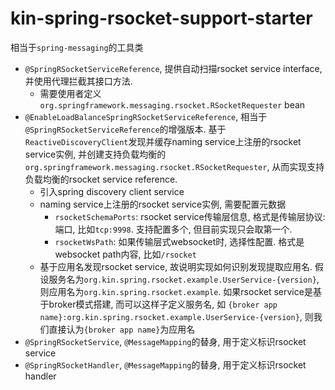 # kin-spring-rsocket-support-starter

相当于`spring-messaging`的工具类

* `@SpringRSocketServiceReference`, 提供自动扫描rsocket service interface, 并使用代理拦截其接口方法.
    * 需要使用者定义`org.springframework.messaging.rsocket.RSocketRequester` bean
* `@EnableLoadBalanceSpringRSocketServiceReference`, 相当于`@SpringRSocketServiceReference`的增强版本.
  基于`ReactiveDiscoveryClient`发现并缓存naming service上注册的rsocket service实例,
  并创建支持负载均衡的`org.springframework.messaging.rsocket.RSocketRequester`, 从而实现支持负载均衡的rsocket service reference.
    * 引入spring discovery client service
    * naming service上注册的rsocket service实例, 需要配置元数据
        * `rsocketSchemaPorts`: rsocket service传输层信息, 格式是传输层协议:端口, 比如`tcp:9998`. 支持配置多个, 但目前实现只会取第一个.
        * `rsocketWsPath`: 如果传输层式websocket时, 选择性配置. 格式是websocket path内容, 比如`/rsocket`
    * 基于应用名发现rsocket service, 故说明实现如何识别发现提取应用名. 假设服务名为`org.kin.spring.rsocket.example.UserService-{version}`,
      则应用名为`org.kin.spring.rsocket.example`. 如果rsocket service是基于broker模式搭建, 而可以这样子定义服务名, 如
      `{broker app name}:org.kin.spring.rsocket.example.UserService-{version}`, 则我们直接认为`{broker app name}`为应用名
* `@SpringRSocketService`, `@MessageMapping`的替身, 用于定义标识rsocket service
* `@SpringRSocketHandler`, `@MessageMapping`的替身, 用于定义标识rsocket handler